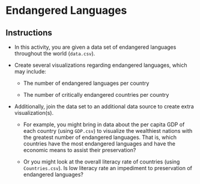 # Endangered Languages

## Instructions

* In this activity, you are given a data set of endangered languages throughout the world (`data.csv`). 

* Create several visualizations regarding endangered languages, which may include:

  * The number of endangered languages per country
  
  * The number of critically endangered countries per country

* Additionally, join the data set to an additional data source to create extra visualization(s).

  * For example, you might bring in data about the per capita GDP of each country (using `GDP.csv`) to visualize the wealthiest nations with the greatest number of endangered languages. That is, which countries have the most endangered languages and have the economic means to assist their preservation?

  * Or you might look at the overall literacy rate of countries (using `Countries.csv`). Is low literacy rate an impediment to preservation of endangered languages?